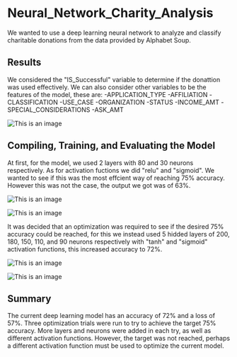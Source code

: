 # Neural_Network_Charity_Analysis
We wanted to use a deep learning neural network to analyze and classify charitable donations from the data provided by Alphabet Soup.
## Results
We considered the "IS_Successful" variable to determine if the donattion was used effectively. We can also consider other variables to be the features of the model, these are: 
-APPLICATION_TYPE
-AFFILIATION
-CLASSIFICATION
-USE_CASE
-ORGANIZATION
-STATUS
-INCOME_AMT
-SPECIAL_CONSIDERATIONS
-ASK_AMT

![This is an image](https://github.com/rafaq2000/Neural_Network_Charity_Analysis/blob/main/Images/application_df.png)

## Compiling, Training, and Evaluating the Model
At first, for the model, we used 2 layers with 80 and 30 neurons respectively. As for activation fuctions we did "relu" and "sigmoid". We wanted to see if this was the most effcient way of reaching 75% accuracy. However this was not the case, the output we got was of 63%.

![This is an image](https://github.com/rafaq2000/Neural_Network_Charity_Analysis/blob/main/Images/First%20Model.png)

![This is an image](https://github.com/rafaq2000/Neural_Network_Charity_Analysis/blob/main/Images/First%20Model%20Results.png)

It was decided that an optimization was required to see if the desired 75% accuracy could be reached, for this we instead used 5 hidded layers of 200, 180, 150, 110, and 90 neurons respectively with "tanh" and "sigmoid" activation functions, this increased accuracy to 72%.

![This is an image](https://github.com/rafaq2000/Neural_Network_Charity_Analysis/blob/main/Images/Optimization%20%20Model.png)

![This is an image](https://github.com/rafaq2000/Neural_Network_Charity_Analysis/blob/main/Images/Optimization%20%20Model%20Results.png)

## Summary
The current deep learning model has an accuracy of 72% and a loss of 57%. Three optimization trials were run to try to achieve the target 75% accuracy. More layers and neurons were added in each try, as well as different activation functions. However, the target was not reached, perhaps a different activation function must be used to optimize the current model. 
